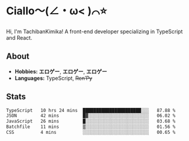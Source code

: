 # Ciallo～(∠・ω< )⌒⭐️

Hi, I'm TachibanKimika! A front-end developer specializing in TypeScript and React.

## About
- **Hobbies:** **エロゲー**, **エロゲー**, **エロゲー**
- **Languages:** TypeScript, ~~Ren’Py~~

## Stats
<!--START_SECTION:waka-->

```txt
TypeScript   10 hrs 24 mins  ██████████████████████░░░   87.88 %
JSON         42 mins         █▓░░░░░░░░░░░░░░░░░░░░░░░   06.02 %
JavaScript   26 mins         █░░░░░░░░░░░░░░░░░░░░░░░░   03.68 %
Batchfile    11 mins         ▒░░░░░░░░░░░░░░░░░░░░░░░░   01.56 %
CSS          4 mins          ░░░░░░░░░░░░░░░░░░░░░░░░░   00.65 %
```

<!--END_SECTION:waka-->

<!-- ![Metrics](https://metrics.lecoq.io/TachibanaKimika?template=classic&base.activity=0&base.community=0&base.repositories=0&languages=1&isocalendar=1&isocalendar.duration=half-year&languages.limit=8&languages.sections=most-used&languages.colors=github&languages.threshold=0%25&languages.indepth=false&languages.recent.load=300&languages.recent.days=14&config.timezone=Asia%2FShanghai)
 -->
